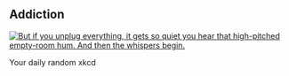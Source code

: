 ## Addiction
[![But if you unplug everything, it gets so quiet you hear that high-pitched empty-room hum.  And then the whispers begin.](https://imgs.xkcd.com/comics/addiction.png)](https://xkcd.com/597/ "But if you unplug everything, it gets so quiet you hear that high-pitched empty-room hum.  And then the whispers begin.")

Your daily random xkcd

